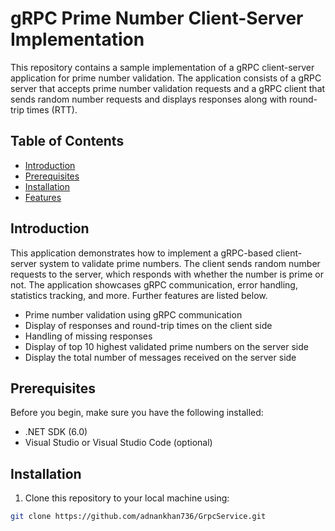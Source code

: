 # gRPC Prime Number Client-Server Implementation

This repository contains a sample implementation of a gRPC client-server application for prime number validation. The application consists of a gRPC server that accepts prime number validation requests and a gRPC client that sends random number requests and displays responses along with round-trip times (RTT).

## Table of Contents

- [Introduction](#introduction)
- [Prerequisites](#prerequisites)
- [Installation](#installation)
- [Features](#features)


## Introduction

This application demonstrates how to implement a gRPC-based client-server system to validate prime numbers. The client sends random number requests to the server, which responds with whether the number is prime or not. The application showcases gRPC communication, error handling, statistics tracking, and more. Further features are listed below.

- Prime number validation using gRPC communication
- Display of responses and round-trip times on the client side
- Handling of missing responses
- Display of top 10 highest validated prime numbers on the server side
- Display the total number of messages received on the server side

## Prerequisites

Before you begin, make sure you have the following installed:

- .NET SDK (6.0)
- Visual Studio or Visual Studio Code (optional)

## Installation

1. Clone this repository to your local machine using:

```sh
git clone https://github.com/adnankhan736/GrpcService.git






